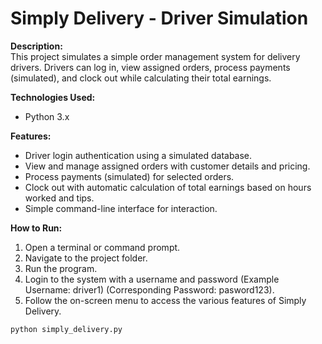 # Simply Delivery - Driver Simulation

**Description:**  
This project simulates a simple order management system for delivery drivers. Drivers can log in, view assigned orders, process payments (simulated), and clock out while calculating their total earnings.

**Technologies Used:**  
- Python 3.x

**Features:**
- Driver login authentication using a simulated database.
- View and manage assigned orders with customer details and pricing.
- Process payments (simulated) for selected orders.
- Clock out with automatic calculation of total earnings based on hours worked and tips.
- Simple command-line interface for interaction.

**How to Run:**  
1. Open a terminal or command prompt.  
2. Navigate to the project folder.  
3. Run the program.
4. Login to the system with a username and password (Example Username: driver1) (Corresponding Password: pasword123).
5. Follow the on-screen menu to access the various features of Simply Delivery. 

```bash
python simply_delivery.py
